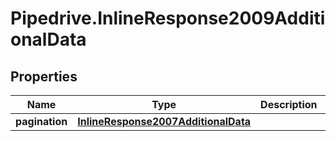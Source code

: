 # Pipedrive.InlineResponse2009AdditionalData

## Properties

Name | Type | Description | Notes
------------ | ------------- | ------------- | -------------
**pagination** | [**InlineResponse2007AdditionalData**](InlineResponse2007AdditionalData.md) |  | [optional] 


